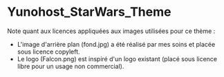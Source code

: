 # Yunohost_StarWars_Theme

Note quant aux licences appliquées aux images utilisées pour ce thème :
- L'image d'arrière plan (fond.jpg) a été réalisé par mes soins et placée sous licence copyleft.
- Le logo (Falcon.png) est inspiré d'un logo existant (placé sous licence libre pour un usage non commercial).
